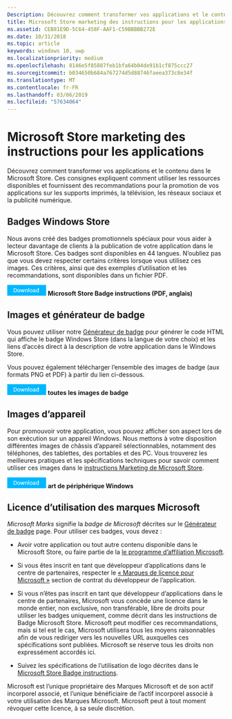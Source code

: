 ```yaml
---
Description: Découvrez comment transformer vos applications et le contenu dans le Microsoft Store. Ces consignes expliquent comment utiliser les ressources disponibles et fournissent des recommandations pour la promotion de vos applications sur les supports imprimés, la télévision, les réseaux sociaux et la publicité numérique.
title: Microsoft Store marketing des instructions pour les applications
ms.assetid: CEB81E9D-5C64-458F-AAF1-C59BBBBB272E
ms.date: 10/31/2018
ms.topic: article
keywords: windows 10, uwp
ms.localizationpriority: medium
ms.openlocfilehash: 8146e5f85887feb1bfa64b04de91b1cf875ccc27
ms.sourcegitcommit: b034650b684a767274d5d88746faeea373c8e34f
ms.translationtype: MT
ms.contentlocale: fr-FR
ms.lasthandoff: 03/06/2019
ms.locfileid: "57634064"
---
```

# <a name="microsoft-store-marketing-guidelines-for-apps"></a>Microsoft Store marketing des instructions pour les applications

Découvrez comment transformer vos applications et le contenu dans le Microsoft Store. Ces consignes expliquent comment utiliser les ressources disponibles et fournissent des recommandations pour la promotion de vos applications sur les supports imprimés, la télévision, les réseaux sociaux et la publicité numérique.

## <a name="store-badges"></a>Badges Windows Store

Nous avons créé des badges promotionnels spéciaux pour vous aider à lecteur davantage de clients à la publication de votre application dans le Microsoft Store. Ces badges sont disponibles en 44 langues. N’oubliez pas que vous devez respecter certains critères lorsque vous utilisez ces images. Ces critères, ainsi que des exemples d’utilisation et les recommandations, sont disponibles dans un fichier PDF.

[![Bouton de téléchargement](images/downloadbutton.png)](https://go.microsoft.com/fwlink/p/?LinkId=529769) **Microsoft Store Badge instructions (PDF, anglais)**


## <a name="badge-generator-and-images"></a>Images et générateur de badge

Vous pouvez utiliser notre [Générateur de badge](https://go.microsoft.com/fwlink/p/?LinkID=534236) pour générer le code HTML qui affiche le badge Windows Store (dans la langue de votre choix) et les liens d’accès direct à la description de votre application dans le Windows Store.

Vous pouvez également télécharger l’ensemble des images de badge (aux formats PNG et PDF) à partir du lien ci-dessous.

[![Bouton de téléchargement](images/downloadbutton.png)](https://go.microsoft.com/fwlink/p/?LinkId=529771) **toutes les images de badge**


## <a name="device-images"></a>Images d’appareil

Pour promouvoir votre application, vous pouvez afficher son aspect lors de son exécution sur un appareil Windows. Nous mettons à votre disposition différentes images de châssis d’appareil sélectionnables, notamment des téléphones, des tablettes, des portables et des PC. Vous trouverez les meilleures pratiques et les spécifications techniques pour savoir comment utiliser ces images dans le [instructions Marketing de Microsoft Store](https://go.microsoft.com/fwlink/p/?LinkId=529769).

[![Bouton de téléchargement](images/downloadbutton.png)](https://go.microsoft.com/fwlink/p/?LinkId=533057) **art de périphérique Windows**

## <a name="license-to-microsoft-marks"></a>Licence d’utilisation des marques Microsoft

*Microsoft Marks* signifie la *badge de Microsoft* décrites sur le [Générateur de badge](https://go.microsoft.com/fwlink/p/?LinkID=534236) page. Pour utiliser ces badges, vous devez :

-   Avoir votre application ou tout autre contenu disponible dans le Microsoft Store, ou faire partie de la [le programme d’affiliation Microsoft](https://go.microsoft.com/fwlink/p/?LinkId=624463).

-   Si vous êtes inscrit en tant que développeur d’applications dans le centre de partenaires, respecter le [« Marques de licence pour Microsoft »](https://docs.microsoft.com/legal/windows/agreements/app-developer-agreement#license_to_mark) section de contrat du développeur de l’application.

-   Si vous n’êtes pas inscrit en tant que développeur d’applications dans le centre de partenaires, Microsoft vous concède une licence dans le monde entier, non exclusive, non transférable, libre de droits pour utiliser les badges uniquement, comme décrit dans les instructions de Badge Microsoft Store. Microsoft peut modifier ces recommandations, mais si tel est le cas, Microsoft utilisera tous les moyens raisonnables afin de vous rediriger vers les nouvelles URL auxquelles ces spécifications sont publiées. Microsoft se réserve tous les droits non expressément accordés ici.

-   Suivez les spécifications de l’utilisation de logo décrites dans le [Microsoft Store Badge instructions](https://go.microsoft.com/fwlink/p/?LinkId=529769).

Microsoft est l’unique propriétaire des Marques Microsoft et de son actif incorporel associé, et l’unique bénéficiaire de l’actif incorporel associé à votre utilisation des Marques Microsoft. Microsoft peut à tout moment révoquer cette licence, à sa seule discrétion.

 

 




